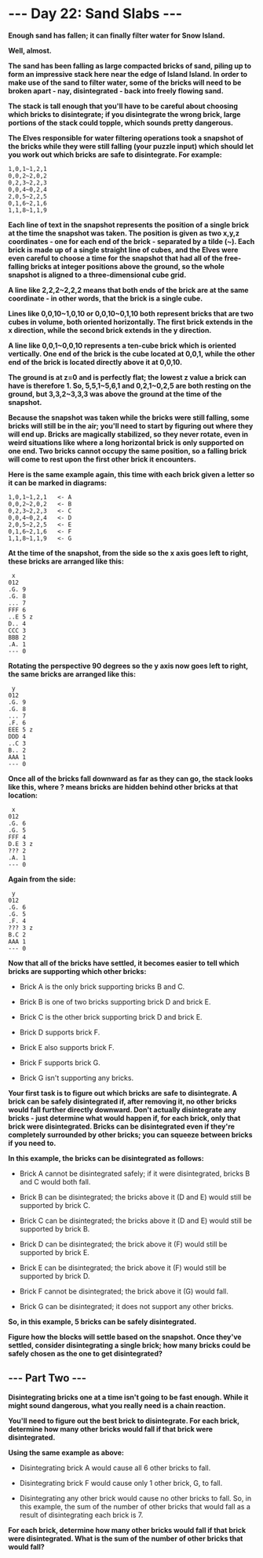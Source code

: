 # --- Day 22: Sand Slabs ---

**Enough sand has fallen; it can finally filter water for Snow Island.**

**Well, almost.**

**The sand has been falling as large compacted bricks of sand, piling up to form an impressive stack here near the edge of Island Island. In order to make use of the sand to filter water, some of the bricks will need to be broken apart - nay, disintegrated - back into freely flowing sand.**

**The stack is tall enough that you'll have to be careful about choosing which bricks to disintegrate; if you disintegrate the wrong brick, large portions of the stack could topple, which sounds pretty dangerous.**

**The Elves responsible for water filtering operations took a snapshot of the bricks while they were still falling (your puzzle input) which should let you work out which bricks are safe to disintegrate. For example:**

```
1,0,1~1,2,1
0,0,2~2,0,2
0,2,3~2,2,3
0,0,4~0,2,4
2,0,5~2,2,5
0,1,6~2,1,6
1,1,8~1,1,9
```

**Each line of text in the snapshot represents the position of a single brick at the time the snapshot was taken. The position is given as two x,y,z coordinates - one for each end of the brick - separated by a tilde (~). Each brick is made up of a single straight line of cubes, and the Elves were even careful to choose a time for the snapshot that had all of the free-falling bricks at integer positions above the ground, so the whole snapshot is aligned to a three-dimensional cube grid.**

**A line like 2,2,2~2,2,2 means that both ends of the brick are at the same coordinate - in other words, that the brick is a single cube.**

**Lines like 0,0,10~1,0,10 or 0,0,10~0,1,10 both represent bricks that are two cubes in volume, both oriented horizontally. The first brick extends in the x direction, while the second brick extends in the y direction.**

**A line like 0,0,1~0,0,10 represents a ten-cube brick which is oriented vertically. One end of the brick is the cube located at 0,0,1, while the other end of the brick is located directly above it at 0,0,10.**

**The ground is at z=0 and is perfectly flat; the lowest z value a brick can have is therefore 1. So, 5,5,1~5,6,1 and 0,2,1~0,2,5 are both resting on the ground, but 3,3,2~3,3,3 was above the ground at the time of the snapshot.**

**Because the snapshot was taken while the bricks were still falling, some bricks will still be in the air; you'll need to start by figuring out where they will end up. Bricks are magically stabilized, so they never rotate, even in weird situations like where a long horizontal brick is only supported on one end. Two bricks cannot occupy the same position, so a falling brick will come to rest upon the first other brick it encounters.**

**Here is the same example again, this time with each brick given a letter so it can be marked in diagrams:**

```
1,0,1~1,2,1   <- A
0,0,2~2,0,2   <- B
0,2,3~2,2,3   <- C
0,0,4~0,2,4   <- D
2,0,5~2,2,5   <- E
0,1,6~2,1,6   <- F
1,1,8~1,1,9   <- G
```

**At the time of the snapshot, from the side so the x axis goes left to right, these bricks are arranged like this:**

```
 x
012
.G. 9
.G. 8
... 7
FFF 6
..E 5 z
D.. 4
CCC 3
BBB 2
.A. 1
--- 0
```

**Rotating the perspective 90 degrees so the y axis now goes left to right, the same bricks are arranged like this:**

```
 y
012
.G. 9
.G. 8
... 7
.F. 6
EEE 5 z
DDD 4
..C 3
B.. 2
AAA 1
--- 0
```

**Once all of the bricks fall downward as far as they can go, the stack looks like this, where ? means bricks are hidden behind other bricks at that location:**

```
 x
012
.G. 6
.G. 5
FFF 4
D.E 3 z
??? 2
.A. 1
--- 0
```

**Again from the side:**

```
 y
012
.G. 6
.G. 5
.F. 4
??? 3 z
B.C 2
AAA 1
--- 0
```

**Now that all of the bricks have settled, it becomes easier to tell which bricks are supporting which other bricks:**

- Brick A is the only brick supporting bricks B and C.

- Brick B is one of two bricks supporting brick D and brick E.

- Brick C is the other brick supporting brick D and brick E.

- Brick D supports brick F.

- Brick E also supports brick F.

- Brick F supports brick G.

- Brick G isn't supporting any bricks.

**Your first task is to figure out which bricks are safe to disintegrate. A brick can be safely disintegrated if, after removing it, no other bricks would fall further directly downward. Don't actually disintegrate any bricks - just determine what would happen if, for each brick, only that brick were disintegrated. Bricks can be disintegrated even if they're completely surrounded by other bricks; you can squeeze between bricks if you need to.**

**In this example, the bricks can be disintegrated as follows:**

- Brick A cannot be disintegrated safely; if it were disintegrated, bricks B and C would both fall.

- Brick B can be disintegrated; the bricks above it (D and E) would still be supported by brick C.

- Brick C can be disintegrated; the bricks above it (D and E) would still be supported by brick B.

- Brick D can be disintegrated; the brick above it (F) would still be supported by brick E.

- Brick E can be disintegrated; the brick above it (F) would still be supported by brick D.

- Brick F cannot be disintegrated; the brick above it (G) would fall.

- Brick G can be disintegrated; it does not support any other bricks.

**So, in this example, 5 bricks can be safely disintegrated.**

**Figure how the blocks will settle based on the snapshot. Once they've settled, consider disintegrating a single brick; how many bricks could be safely chosen as the one to get disintegrated?**

## --- Part Two ---

**Disintegrating bricks one at a time isn't going to be fast enough. While it might sound dangerous, what you really need is a chain reaction.**

**You'll need to figure out the best brick to disintegrate. For each brick, determine how many other bricks would fall if that brick were disintegrated.**

**Using the same example as above:**

- Disintegrating brick A would cause all 6 other bricks to fall.

- Disintegrating brick F would cause only 1 other brick, G, to fall.

- Disintegrating any other brick would cause no other bricks to fall. So, in this example, the sum of the number of other bricks that would fall as a result of disintegrating each brick is 7.

**For each brick, determine how many other bricks would fall if that brick were disintegrated. What is the sum of the number of other bricks that would fall?**
